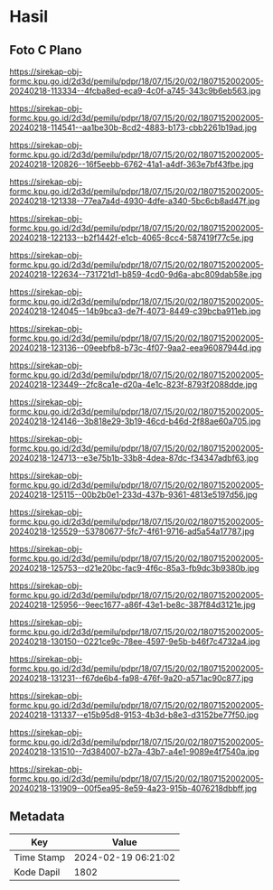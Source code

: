 # Hasil

## Foto C Plano

https://sirekap-obj-formc.kpu.go.id/2d3d/pemilu/pdpr/18/07/15/20/02/1807152002005-20240218-113334--4fcba8ed-eca9-4c0f-a745-343c9b6eb563.jpg

https://sirekap-obj-formc.kpu.go.id/2d3d/pemilu/pdpr/18/07/15/20/02/1807152002005-20240218-114541--aa1be30b-8cd2-4883-b173-cbb2261b19ad.jpg

https://sirekap-obj-formc.kpu.go.id/2d3d/pemilu/pdpr/18/07/15/20/02/1807152002005-20240218-120826--16f5eebb-6762-41a1-a4df-363e7bf43fbe.jpg

https://sirekap-obj-formc.kpu.go.id/2d3d/pemilu/pdpr/18/07/15/20/02/1807152002005-20240218-121338--77ea7a4d-4930-4dfe-a340-5bc6cb8ad47f.jpg

https://sirekap-obj-formc.kpu.go.id/2d3d/pemilu/pdpr/18/07/15/20/02/1807152002005-20240218-122133--b2f1442f-e1cb-4065-8cc4-587419f77c5e.jpg

https://sirekap-obj-formc.kpu.go.id/2d3d/pemilu/pdpr/18/07/15/20/02/1807152002005-20240218-122634--731721d1-b859-4cd0-9d6a-abc809dab58e.jpg

https://sirekap-obj-formc.kpu.go.id/2d3d/pemilu/pdpr/18/07/15/20/02/1807152002005-20240218-124045--14b9bca3-de7f-4073-8449-c39bcba911eb.jpg

https://sirekap-obj-formc.kpu.go.id/2d3d/pemilu/pdpr/18/07/15/20/02/1807152002005-20240218-123136--09eebfb8-b73c-4f07-9aa2-eea96087944d.jpg

https://sirekap-obj-formc.kpu.go.id/2d3d/pemilu/pdpr/18/07/15/20/02/1807152002005-20240218-123449--2fc8ca1e-d20a-4e1c-823f-8793f2088dde.jpg

https://sirekap-obj-formc.kpu.go.id/2d3d/pemilu/pdpr/18/07/15/20/02/1807152002005-20240218-124146--3b818e29-3b19-46cd-b46d-2f88ae60a705.jpg

https://sirekap-obj-formc.kpu.go.id/2d3d/pemilu/pdpr/18/07/15/20/02/1807152002005-20240218-124713--e3e75b1b-33b8-4dea-87dc-f34347adbf63.jpg

https://sirekap-obj-formc.kpu.go.id/2d3d/pemilu/pdpr/18/07/15/20/02/1807152002005-20240218-125115--00b2b0e1-233d-437b-9361-4813e5197d56.jpg

https://sirekap-obj-formc.kpu.go.id/2d3d/pemilu/pdpr/18/07/15/20/02/1807152002005-20240218-125529--53780677-5fc7-4f61-9716-ad5a54a17787.jpg

https://sirekap-obj-formc.kpu.go.id/2d3d/pemilu/pdpr/18/07/15/20/02/1807152002005-20240218-125753--d21e20bc-fac9-4f6c-85a3-fb9dc3b9380b.jpg

https://sirekap-obj-formc.kpu.go.id/2d3d/pemilu/pdpr/18/07/15/20/02/1807152002005-20240218-125956--9eec1677-a86f-43e1-be8c-387f84d3121e.jpg

https://sirekap-obj-formc.kpu.go.id/2d3d/pemilu/pdpr/18/07/15/20/02/1807152002005-20240218-130150--0221ce9c-78ee-4597-9e5b-b46f7c4732a4.jpg

https://sirekap-obj-formc.kpu.go.id/2d3d/pemilu/pdpr/18/07/15/20/02/1807152002005-20240218-131231--f67de6b4-fa98-476f-9a20-a571ac90c877.jpg

https://sirekap-obj-formc.kpu.go.id/2d3d/pemilu/pdpr/18/07/15/20/02/1807152002005-20240218-131337--e15b95d8-9153-4b3d-b8e3-d3152be77f50.jpg

https://sirekap-obj-formc.kpu.go.id/2d3d/pemilu/pdpr/18/07/15/20/02/1807152002005-20240218-131510--7d384007-b27a-43b7-a4e1-9089e4f7540a.jpg

https://sirekap-obj-formc.kpu.go.id/2d3d/pemilu/pdpr/18/07/15/20/02/1807152002005-20240218-131909--00f5ea95-8e59-4a23-915b-4076218dbbff.jpg


## Metadata

| Key        | Value               |
| ---------- | ------------------- |
| Time Stamp | 2024-02-19 06:21:02 |
| Kode Dapil | 1802                |



